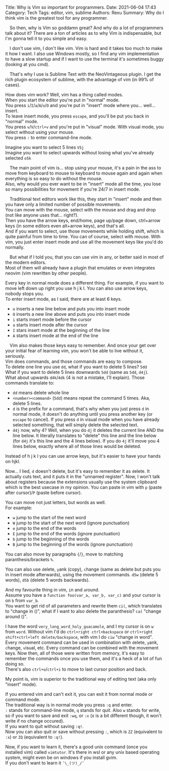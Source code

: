 Title: Why is Vim so important for programmers.
Date: 2021-06-04 17:43
Category: Tech
Tags: editor, vim, sublime
Authors: Rexu
Summary: Why do I think vim is the greatest tool for any programmer.

&emsp;So then, why is Vim so goddamn great? And why do a lot of programmers talk about it?
There are a ton of articles as to why Vim is indispensable, but I'm gonna tell it to you simple and easy.

&emsp;I don't use vim, I don't like vim. Vim is hard and it takes too much to make it how I want.
I also use Windows mostly, so I find any vim implementation to have a slow startup and if I want to use the terminal it's sometimes buggy (looking at you cmd).

&emsp;That's why I use is Sublime Text with the NeoVintageous plugin.
I get the rich plugin ecosystem of sublime, with the advantage of vim (in 99% of cases).

How does vim work? Well, vim has a thing called modes.  
When you start the editor you're put in "normal" mode.  
You press `i`/`I`/`a`/`A`/`o`/`O` and you're put in "insert" mode where you... well... insert.  
To leave insert mode, you press `escape`, and you'll be put you back in "normal" mode.  
You press `v`/`V`/`ctrl+v` and you're put in "visual" mode. With visual mode, you select without using your mouse.  
You press `:` to enter command-line mode.

Imagine you want to select 5 lines `V5j`  
Imagine you want to select upwards without losing what you've already selected `o5k`

&emsp;The main point of vim is... stop using your mouse, it's a pain in the ass to move from keyboard to mouse to keyboard to mouse again and again when everything is so easy to do without the mouse.  
Also, why would you ever want to be in "insert" mode all the time, you lose so many possibilities for movement if you're 24/7 in insert mode.

&emsp;Traditional text editors work like this, they start in "insert" mode and then you have only a limited number of possible movements.  
You can move with the mouse, select with the mouse and drag and drop (not like anyone uses that... right?).  
Then you have the arrow keys, end/home, page up/page down, ctrl+arrow keys (in some editors even alt+arrow keys), and that's all.  
And if you want to select, use those movements while holding shift, which is quite painful from time to time. You can of course, select with mouse. With vim, you just enter insert mode and use all the movement keys like you'd do normally.

&emsp;But what if I told you, that you can use vim in any, or better said in most of the modern editors.  
Most of them will already have a plugin that emulates or even integrates neovim (vim rewritten by other people).

Every key in normal mode does a different thing. For example, if you want to move left down up right you use h j k l. You can also use arrow keys, nobody stops you.  
To enter insert mode, as I said, there are at least 6 keys.

 - `o` inserts a new line below and puts you into insert mode
 - `O` inserts a new line above and puts you into insert mode
 - `i` starts insert mode before the cursor
 - `a` starts insert mode after the cursor
 - `I` stars insert mode at the beginning of the line
 - `A` starts insert mode at the end of the line

&emsp;Vim also makes those keys easy to remember. And once your get over your initial fear of learning vim, you won't be able to live without it, seriously.  
Vim does commands, and those commands are easy to compose.  
To delete one line you use `dd`, what if you want to delete 5 lines? `5dd`  
What if you want to delete 5 lines downwards `5dd` (same as `5dd`, `d4j`).  
What about upwards `d4k`/`4dk` (4 is not a mistake, I'll explain). Those commands translate to:

 - `dd` means delete whole line
 - `<number><command>` (`5dd`) means repeat the command 5 times. Aka, delete 5 lines.
 - `d` is the prefix for a command, that's why when you just press `d` in normal mode, it doesn't do anything until you press another key (or `escape` to cancel). If you press `d` in visual mode when you have already selected something, that will simply delete the selected text.
 - `d4j` now, why 4? Well, when you do `dj` it deletes the current line AND the line below. It literally translates to "delete" this line and the line below (for `d4j` it's this line and the 4 lines below). If you do `4j` it'll move you 4 lines below, exactly where all of those lines would be deleted.

Instead of h j k l you can use arrow keys, but it's easier to have your hands on hjkl.

Now... I lied, `d` doesn't delete, but it's easy to remember it as `d`elete. It actually cuts text, and it puts it in the "unnamed register". Now, I won't talk about registers because the extensions usually use the system clipboard which is the best usecase in my opinion. You can paste in vim with `p` (paste after cursor)/`P` (paste before cursor).

You can move not just letters, but words as well.  
For example:

 - `w` jump to the start of the next word
 - `W` jump to the start of the next word (ignore punctuation)
 - `e` jump to the end of the words
 - `E` jump to the end of the words (ignore punctuation)
 - `b` jump to the beginning of the words
 - `B` jump to the beginning of the words (ignore punctuation)

You can also move by paragraphs `{`/`}`, move to matching paranthesis/brackets `%`.

You can also use `d`elete, `y`ank (copy), `c`hange (same as delete but puts you in insert mode afterwards), using the movement commands. `d5w` (delete 5 words), `d5b` (delete 5 words backwards).

And my favourite thing in vim, `i`n and `a`round.  
Assume you have a `function foo(var_a, var_b, var_c)` and your cursor is on `b` from `var_b`.  
You want to get rid of all parameters and rewrite them `ci(`, which translates to "change in  ()", what if I want to also delete the paranthesis? `ca(` "change around ()".

I have the word `very_long_word_holy_guacamole`, and I my cursor is on `w` from `word`. Without vim I'd do `ctrl+right ctrl+backspace` or `ctrl+right shift+ctrl+left delete/backspace`, with vim I do `ciw` "change in word".  
Every movement command can be used in combination with `d`elete, `y`ank, `c`hange, `v`isual, etc. Every command can be combined with the movement keys.
Now then, all of those were written from memory, it's easy to remember the commands once you use them, and it's a heck of a lot of fun doing so.  
There's also `ctrl+o`/`ctrl+i` to move to last cursor position and back.

My point is, vim is superior to the traditional way of editing text (aka only "insert" mode).

If you entered vim and can't exit it, you can exit it from normal mode or command mode.  
The traditional way is in normal mode you press `:q` and enter.  
`:` stands for command-line mode, `q` stands for quit. Also `w` stands for write, so if you want to save and exit `:wq`, or `:x` (x is a bit different though, it won't write if no change occured).  
If you want to quit without saving `:q!`.  
Now you can also quit or save without pressing `:`, which is `ZZ` (equivalent to `:x`) or `ZQ` (equivalent to `:q!`). 

Now, if you want to learn it, there's a good unix command (once you installed vim) called `vimtutor`. It's there in wsl or any unix based operating system, might even be on windows if you install gvim.  
If you don't want to learn it `¯\_(ツ)_/¯`
